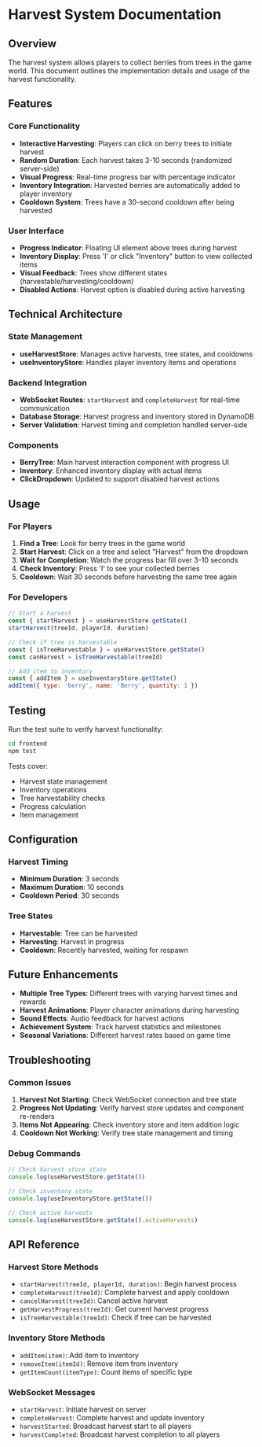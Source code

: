 # Harvest System Documentation

## Overview

The harvest system allows players to collect berries from trees in the game world. This document outlines the implementation details and usage of the harvest functionality.

## Features

### Core Functionality
- **Interactive Harvesting**: Players can click on berry trees to initiate harvest
- **Random Duration**: Each harvest takes 3-10 seconds (randomized server-side)
- **Visual Progress**: Real-time progress bar with percentage indicator
- **Inventory Integration**: Harvested berries are automatically added to player inventory
- **Cooldown System**: Trees have a 30-second cooldown after being harvested

### User Interface
- **Progress Indicator**: Floating UI element above trees during harvest
- **Inventory Display**: Press 'I' or click "Inventory" button to view collected items
- **Visual Feedback**: Trees show different states (harvestable/harvesting/cooldown)
- **Disabled Actions**: Harvest option is disabled during active harvesting

## Technical Architecture

### State Management
- **useHarvestStore**: Manages active harvests, tree states, and cooldowns
- **useInventoryStore**: Handles player inventory items and operations

### Backend Integration
- **WebSocket Routes**: `startHarvest` and `completeHarvest` for real-time communication
- **Database Storage**: Harvest progress and inventory stored in DynamoDB
- **Server Validation**: Harvest timing and completion handled server-side

### Components
- **BerryTree**: Main harvest interaction component with progress UI
- **Inventory**: Enhanced inventory display with actual items
- **ClickDropdown**: Updated to support disabled harvest actions

## Usage

### For Players
1. **Find a Tree**: Look for berry trees in the game world
2. **Start Harvest**: Click on a tree and select "Harvest" from the dropdown
3. **Wait for Completion**: Watch the progress bar fill over 3-10 seconds
4. **Check Inventory**: Press 'I' to see your collected berries
5. **Cooldown**: Wait 30 seconds before harvesting the same tree again

### For Developers
```javascript
// Start a harvest
const { startHarvest } = useHarvestStore.getState()
startHarvest(treeId, playerId, duration)

// Check if tree is harvestable
const { isTreeHarvestable } = useHarvestStore.getState()
const canHarvest = isTreeHarvestable(treeId)

// Add item to inventory
const { addItem } = useInventoryStore.getState()
addItem({ type: 'berry', name: 'Berry', quantity: 1 })
```

## Testing

Run the test suite to verify harvest functionality:
```bash
cd frontend
npm test
```

Tests cover:
- Harvest state management
- Inventory operations
- Tree harvestability checks
- Progress calculation
- Item management

## Configuration

### Harvest Timing
- **Minimum Duration**: 3 seconds
- **Maximum Duration**: 10 seconds
- **Cooldown Period**: 30 seconds

### Tree States
- **Harvestable**: Tree can be harvested
- **Harvesting**: Harvest in progress
- **Cooldown**: Recently harvested, waiting for respawn

## Future Enhancements

- **Multiple Tree Types**: Different trees with varying harvest times and rewards
- **Harvest Animations**: Player character animations during harvesting
- **Sound Effects**: Audio feedback for harvest actions
- **Achievement System**: Track harvest statistics and milestones
- **Seasonal Variations**: Different harvest rates based on game time

## Troubleshooting

### Common Issues
1. **Harvest Not Starting**: Check WebSocket connection and tree state
2. **Progress Not Updating**: Verify harvest store updates and component re-renders
3. **Items Not Appearing**: Check inventory store and item addition logic
4. **Cooldown Not Working**: Verify tree state management and timing

### Debug Commands
```javascript
// Check harvest store state
console.log(useHarvestStore.getState())

// Check inventory state
console.log(useInventoryStore.getState())

// Check active harvests
console.log(useHarvestStore.getState().activeHarvests)
```

## API Reference

### Harvest Store Methods
- `startHarvest(treeId, playerId, duration)`: Begin harvest process
- `completeHarvest(treeId)`: Complete harvest and apply cooldown
- `cancelHarvest(treeId)`: Cancel active harvest
- `getHarvestProgress(treeId)`: Get current harvest progress
- `isTreeHarvestable(treeId)`: Check if tree can be harvested

### Inventory Store Methods
- `addItem(item)`: Add item to inventory
- `removeItem(itemId)`: Remove item from inventory
- `getItemCount(itemType)`: Count items of specific type

### WebSocket Messages
- `startHarvest`: Initiate harvest on server
- `completeHarvest`: Complete harvest and update inventory
- `harvestStarted`: Broadcast harvest start to all players
- `harvestCompleted`: Broadcast harvest completion to all players
